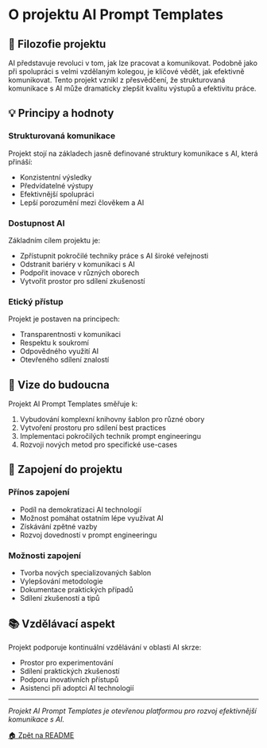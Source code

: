 # O projektu AI Prompt Templates

## 🎯 Filozofie projektu

AI představuje revoluci v tom, jak lze pracovat a komunikovat. Podobně jako při spolupráci s velmi vzdělaným kolegou, je klíčové vědět, jak efektivně komunikovat. Tento projekt vznikl z přesvědčení, že strukturovaná komunikace s AI může dramaticky zlepšit kvalitu výstupů a efektivitu práce.

## 💡 Principy a hodnoty

### Strukturovaná komunikace
Projekt stojí na základech jasně definované struktury komunikace s AI, která přináší:
- Konzistentní výsledky
- Předvídatelné výstupy
- Efektivnější spolupráci
- Lepší porozumění mezi člověkem a AI

### Dostupnost AI
Základním cílem projektu je:
- Zpřístupnit pokročilé techniky práce s AI široké veřejnosti
- Odstranit bariéry v komunikaci s AI
- Podpořit inovace v různých oborech
- Vytvořit prostor pro sdílení zkušeností

### Etický přístup
Projekt je postaven na principech:
- Transparentnosti v komunikaci
- Respektu k soukromí
- Odpovědného využití AI
- Otevřeného sdílení znalostí

## 🌱 Vize do budoucna

Projekt AI Prompt Templates směřuje k:
1. Vybudování komplexní knihovny šablon pro různé obory
2. Vytvoření prostoru pro sdílení best practices
3. Implementaci pokročilých technik prompt engineeringu
4. Rozvoji nových metod pro specifické use-cases

## 🤝 Zapojení do projektu

### Přínos zapojení
- Podíl na demokratizaci AI technologií
- Možnost pomáhat ostatním lépe využívat AI
- Získávání zpětné vazby
- Rozvoj dovedností v prompt engineeringu

### Možnosti zapojení
- Tvorba nových specializovaných šablon
- Vylepšování metodologie
- Dokumentace praktických případů
- Sdílení zkušeností a tipů

## 📚 Vzdělávací aspekt

Projekt podporuje kontinuální vzdělávání v oblasti AI skrze:
- Prostor pro experimentování
- Sdílení praktických zkušeností
- Podporu inovativních přístupů
- Asistenci při adoptci AI technologií

---

*Projekt AI Prompt Templates je otevřenou platformou pro rozvoj efektivnější komunikace s AI.*

[🏠 Zpět na README](./README.md)
